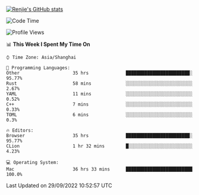 [![Renjie's GitHub stats](https://github-readme-stats.vercel.app/api?username=liurenjie1024&show_icons=true&theme=chartreuse-dark)](https://github.com/anuraghazra/github-readme-stats)

<!--START_SECTION:waka-->
![Code Time](http://img.shields.io/badge/Code%20Time-216%20hrs%204%20mins-blue)

![Profile Views](http://img.shields.io/badge/Profile%20Views-19-blue)

📊 **This Week I Spent My Time On** 

```text
⌚︎ Time Zone: Asia/Shanghai

💬 Programming Languages: 
Other                    35 hrs              ████████████████████████░   95.77% 
Rust                     58 mins             ░░░░░░░░░░░░░░░░░░░░░░░░░   2.67% 
YAML                     11 mins             ░░░░░░░░░░░░░░░░░░░░░░░░░   0.52% 
C++                      7 mins              ░░░░░░░░░░░░░░░░░░░░░░░░░   0.33% 
TOML                     6 mins              ░░░░░░░░░░░░░░░░░░░░░░░░░   0.3%

🔥 Editors: 
Browser                  35 hrs              ████████████████████████░   95.77% 
CLion                    1 hr 32 mins        █░░░░░░░░░░░░░░░░░░░░░░░░   4.23%

💻 Operating System: 
Mac                      36 hrs 33 mins      █████████████████████████   100.0%

```


 Last Updated on 29/09/2022 10:52:57 UTC
<!--END_SECTION:waka-->


